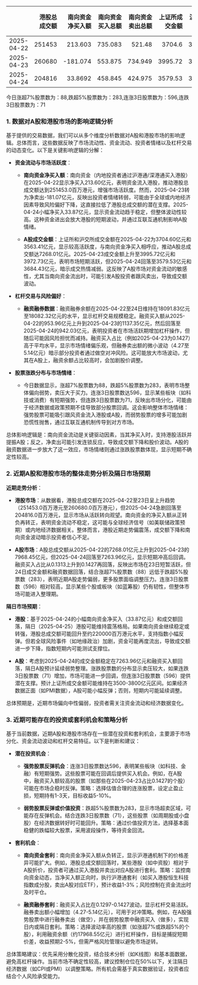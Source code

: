 |            |   港股总成交额 |   南向资金净买入额 |   南向资金买入总额 |   南向资金卖出总额 |   上证所成交金额 |   沪交所成交金额 |   融资融券余额 |   融资买入额 |   融券卖出额 |   融券余额 |   融资余额 |   A股总成交额 |   融资买入占比 |
|:-----------|---------------:|-------------------:|-------------------:|-------------------:|-----------------:|-----------------:|---------------:|-------------:|-------------:|-----------:|-----------:|--------------:|---------------:|
| 2025-04-22 |         251453 |           213.603  |            735.083 |            521.48  |          3704.6  |          3563.41 |        18091.8 |       953.96 |         5.11 |     114.38 |    17977.5 |       7268.01 |       0.131255 |
| 2025-04-23 |         260680 |          -181.074  |            553.875 |            734.949 |          3995.72 |          3972.73 |        18111.3 |      1137.35 |         4.27 |     113.55 |    17997.7 |       7968.45 |       0.142732 |
| 2025-04-24 |         204816 |            33.8692 |            458.845 |            424.975 |          3579.53 |          3684.43 |        18082.3 |       942.03 |         5.14 |     113.77 |    17968.5 |       7263.96 |       0.129685 |

今日涨超7%股票数为：88,跌超5%股票数为：283,连涨3日股票数为：596,连跌3日股票数为：71

### 1. 数据对A股和港股市场的影响逻辑分析

基于提供的交易数据，我们可以从多个维度分析数据对A股和港股市场的影响逻辑。总体而言，这些数据反映了市场流动性、资金流动、投资者情绪以及杠杆交易的动态变化。以下是关键影响逻辑的分解：

- **资金流动与市场活跃度**：
  - **南向资金净买入额**：南向资金（内地投资者通过沪港通/深港通买入港股）在2025-04-22显示净买入213.60亿元，表明资金流入港股，推动港股总成交额达到251453.0百万港元，增强市场活跃度。然而，2025-04-23转为净卖出-181.07亿元，反映出投资者情绪转弱，可能由于全球或内地经济因素导致风险偏好下降，这直接拉低了港股总成交额的潜在支撑。2025-04-24小幅净买入33.87亿元，显示资金流动趋于稳定，但整体波动性较高。这种资金进出会放大港股的短期波动，并通过互联互通机制影响A股情绪。
  
  - **A股成交金额**：上证所和沪交所成交金额在2025-04-22为3704.60亿元和3563.41亿元，显示较高活跃度，与南向资金净买入相呼应，推动A股总成交额达7268.01亿元。2025-04-23成交金额上升至3995.72亿元和3972.73亿元，表明市场短期活跃，但2025-04-24回落至3579.53亿元和3684.43亿元，暗示成交热情减弱。这反映了A股市场对资金流动的敏感性，尤其当南向资金流出时，可能引发A股投资者跟风卖出，导致成交额波动。

- **杠杆交易与风险偏好**：
  - **融资融券数据**：融资融券余额在2025-04-22至24日维持在18091.83亿元至18082.32亿元的水平，显示杠杆交易规模稳定。融资买入额从2025-04-22的953.96亿元上升到2025-04-23的1137.35亿元，然后回落至2025-04-24的942.03亿元，表明投资者在市场活跃期增加杠杆操作，但随后可能因风险担忧而减持。融资买入占比（例如2025-04-23为0.1427）高于平均水平，显示市场情绪偏乐观，但融券卖出额的微小波动（4.27至5.14亿元）暗示部分投资者通过做空对冲风险。这可能放大市场波动，尤其在A股上，融资余额占比较高时，会加剧股价调整。

- **股票涨跌分布与市场情绪**：
  - 今日数据显示，涨超7%股票数为88，跌超5%股票数为283，表明市场整体偏向弱势，卖压大于买力。连涨3日股票数达596，显示某些板块（如科技或消费）有短期强势，但连跌3日股票数为71，反映出市场分化，可能由于经济数据或政策预期不佳导致部分股票回调。这会影响整体市场情绪：强势股票可能吸引跟风资金流入港股或A股，而弱势股票的增多可能加剧恐慌性抛售，通过互联互通机制传导到对方市场。

总体影响逻辑是：南向资金流动是关键驱动因素，当其净买入时，支持港股活跃并提振A股；反之，净卖出可能引发连锁反应，导致成交额下降和股价波动。A股的融资数据进一步放大了这一效应，市场情绪则通过涨跌股票数体现，显示短期不确定性较高。

### 2. 近期A股和港股市场的整体走势分析及隔日市场预期

**近期走势分析**：
- **港股市场**：从数据看，港股总成交额在2025-04-22至23日呈上升趋势（251453.0百万港元至260680.0百万港元），但2025-04-24急剧回落至204816.0百万港元，显示市场从活跃转向观望。南向资金的净买入额从正转负再转正，表明资金流动不稳定，这可能与全球经济信号（如美联储政策预期）或内地经济数据相关。整体而言，港股近期走势偏震荡，成交额下降和南向资金波动暗示投资者信心不足。
  
- **A股市场**：A股总成交额从2025-04-22的7268.01亿元上升到2025-04-23的7968.45亿元，但2025-04-24回落至7263.96亿元，显示短期冲高后回调。融资买入占比从0.1313上升到0.1427再回落，反映出市场在23日短暂活跃，但24日成交金额和融资数据回落，结合涨超7%股票数（88）远低于跌超5%股票数（283），表明近期A股走势偏弱，更多股票面临调整压力。连涨3日股票数（596）相对较高，显示某些个股或板块（如蓝筹股）仍有韧性，但整体市场可能进入整理期。

**隔日市场预期**：
- **港股**：基于2025-04-24的小幅南向资金净买入（33.87亿元）和成交额回落，隔日（2025-04-25）港股可能维持震荡格局。如果南向资金继续稳定或转强，港股总成交额可能回升至约220000百万港元水平，支持指数小幅反弹。但若全球风险事件（如地缘政治）加剧，资金可能再度流出，导致成交额进一步下降，指数短期内可能测试支撑位。
  
- **A股**：考虑到2025-04-24的成交金额稳定在7263.96亿元和融资买入额回落，隔日A股预计延续弱势整理。涨跌股票数的分布显示卖压较大，如果连跌3日股票数（71）增加，市场可能进一步回调，但连涨3日股票数（596）提供潜在支撑。预计上证所成交金额可能维持在3500-3800亿元区间。如果经济数据正面（如PMI数据），A股可能小幅反弹；否则，短期内可能延续调整。

总体预期是，近期市场偏向中性偏弱，投资者需关注资金流动和经济数据变化。

### 3. 近期可能存在的投资或套利机会和策略分析

基于当前数据，近期A股和港股市场存在一些潜在投资和套利机会，主要源于市场分化、资金流动波动和杠杆交易特征。以下是判断和建议：

- **潜在投资机会**：
  - **强势股票反弹机会**：连涨3日股票数达596，表明某些板块（如科技、金融）有短期强势。这些股票可能在回调后提供买入机会。例如，在A股中，融资买入额较高的股票（如那些在2025-04-23占比0.1427的个股）可能在市场企稳时反弹。策略：选择估值合理的连涨股票，设定止盈止损，短期持有1-3天，目标收益5-10%。
  
  - **弱势股票反弹或价值投资**：跌超5%股票数为283，显示市场超卖区域，可能存在反弹机会。结合连跌3日股票数（71），这些股票（如周期股或小盘股）在经济数据转好时可能回升。策略：通过价值投资方法，选择基本面稳健的跌幅较大股票，采用波段操作，等待资金回流。

- **套利机会**：
  - **南向资金套利**：南向资金净买入额从负转正，显示沪港通机制下的价格差异可能扩大。例如，港股总成交额回落时，某些港股（如中资股）相对于A股折价，投资者可通过买入港股并卖出对应A股进行套利。策略：监控南向资金动态，当净买入额正向时，执行沪港通套利（如买入港股恒生科技指数成分股，卖出A股对应ETF），预计收益1-3%；风险控制在资金流出时及时平仓。
  
  - **融资融券套利**：融资买入占比在0.1297-0.1427波动，显示杠杆交易活跃。融券卖出额小幅增加（4.27-5.14亿元），可用于对冲策略。例如，在A股强势股票中进行融券卖出（做空），并在弱势股票中融资买入（做多），实现日内或隔日套利。策略：选择波动率高的股票（如涨超7%或跌超5%的个股），利用融资余额（约17968.55亿元）进行杠杆操作，目标是捕捉短期价差，收益预期2-5%，但需严格风险管理以避免市场逆转。

总体策略建议：优先采用分散化投资，结合技术分析（如K线图）和基本面数据，避免高杠杆操作。当前市场不确定性较高，建议控制仓位在50%以下，关注隔日经济数据（如CPI或PMI）以调整策略。所有机会需基于真实数据验证，投资者应结合个人风险承受能力。